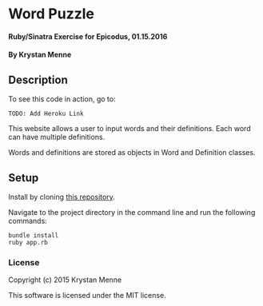 # Word Puzzle

#### Ruby/Sinatra Exercise for Epicodus, 01.15.2016

#### By Krystan Menne

## Description

To see this code in action, go to:

`TODO: Add Heroku Link`

This website allows a user to input words and their definitions. Each word can have multiple definitions.

Words and definitions are stored as objects in Word and Definition classes.

## Setup

Install by cloning [this repository](https://github.com/gitKrystan/ruby-word-definition.git).

Navigate to the project directory in the command line and run the following commands:

```
bundle install
ruby app.rb
```

### License

Copyright (c) 2015 Krystan Menne

This software is licensed under the MIT license.
